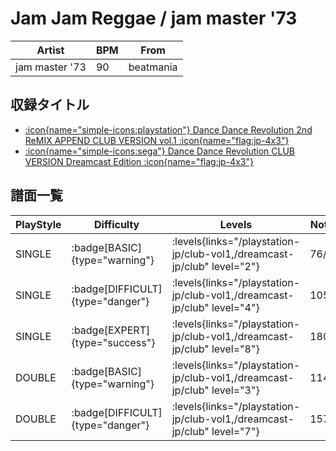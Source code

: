 # Jam Jam Reggae / jam master '73

|Artist|BPM|From|
|------|---|----|
|jam master '73|90|beatmania|

## 収録タイトル

- [:icon{name="simple-icons:playstation"} Dance Dance Revolution 2nd ReMIX APPEND CLUB VERSION vol.1 :icon{name="flag:jp-4x3"}](/playstation-jp/club-vol1)
- [:icon{name="simple-icons:sega"} Dance Dance Revolution CLUB VERSION Dreamcast Edition :icon{name="flag:jp-4x3"}](/dreamcast-jp/club)

## 譜面一覧

|PlayStyle|Difficulty|Levels|Notes|Movie|
|---------|----------|------|-----|-----|
|SINGLE| :badge[BASIC]{type="warning"}| :levels{links="/playstation-jp/club-vol1,/dreamcast-jp/club" level="2"}|76/0||
|SINGLE| :badge[DIFFICULT]{type="danger"}| :levels{links="/playstation-jp/club-vol1,/dreamcast-jp/club" level="4"}|105/0||
|SINGLE| :badge[EXPERT]{type="success"}| :levels{links="/playstation-jp/club-vol1,/dreamcast-jp/club" level="8"}|180/0||
|DOUBLE| :badge[BASIC]{type="warning"}| :levels{links="/playstation-jp/club-vol1,/dreamcast-jp/club" level="3"}|114/0||
|DOUBLE| :badge[DIFFICULT]{type="danger"}| :levels{links="/playstation-jp/club-vol1,/dreamcast-jp/club" level="7"}|157/0||
